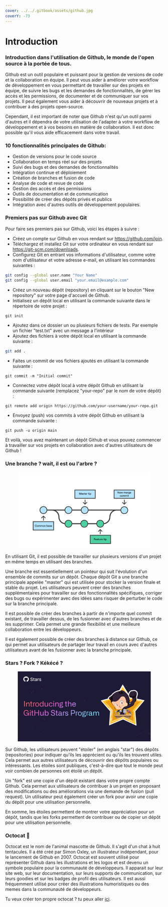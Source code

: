 ```yaml
---
cover: ../../.gitbook/assets/github.jpg
coverY: -73
---
```


# Introduction



### Introduction dans l'utilisation de Github, le monde de l'open source à la portée de tous.

Github est un outil populaire et puissant pour la gestion de versions de code et la collaboration en équipe. Il peut vous aider à améliorer votre workflow de développement en vous permettant de travailler sur des projets en équipe, de suivre les bugs et les demandes de fonctionnalités, de gérer les accès et les permissions, de documenter et de communiquer sur vos projets. Il peut également vous aider à découvrir de nouveaux projets et à contribuer à des projets open-source.

Cependant, il est important de noter que Github n'est qu'un outil parmi d'autres et il dépendra de votre utilisation de l'adapter à votre workflow de développement et à vos besoins en matière de collaboration. Il est donc possible qu'il vous aide efficacement dans votre travail.

### 10 fonctionnalités principales de Github:

* Gestion de versions pour le code source
* Collaboration en temps réel sur des projets
* Suivi des bugs et des demandes de fonctionnalités
* Intégration continue et déploiement
* Création de branches et fusion de code
* Analyse de code et revue de code
* Gestion des accès et des permissions
* Outils de documentation et de communication
* Possibilité de créer des dépôts privés et publics
* Intégration avec d'autres outils de développement populaires.

### Premiers pas sur Github avec Git

Pour faire ses premiers pas sur Github, voici les étapes à suivre :

* Créez un compte sur Github en vous rendant sur https://github.com/join.
* Téléchargez et installez Git sur votre ordinateur en vous rendant sur https://git-scm.com/downloads.
* Configurez Git en entrant vos informations d'utilisateur, comme votre nom d'utilisateur et votre adresse e-mail, en utilisant les commandes suivantes :

```bash
git config --global user.name "Your Name"
git config --global user.email "your.email@example.com"
```

* Créez un nouveau dépôt (repository) en cliquant sur le bouton "New repository" sur votre page d'accueil de Github.
* Initialisez un dépôt local en utilisant la commande suivante dans le répertoire de votre projet :

```
git init
```

* Ajoutez dans ce dossier un ou plusieurs fichiers de tests. Par exemple un fichier "test.txt" avec un message a l'intérieur
* Ajoutez des fichiers à votre dépôt local en utilisant la commande suivante :

```bash
git add .
```

* Faites un commit de vos fichiers ajoutés en utilisant la commande suivante :

```
git commit -m "Initial commit"
```

* Connectez votre dépôt local à votre dépôt Github en utilisant la commande suivante (remplacez "your-repo" par le nom de votre dépôt) :

```
git remote add origin https://github.com/your-username/your-repo.git
```

* Envoyez (push) vos commits à votre dépôt Github en utilisant la commande suivante :

```
git push -u origin main
```

Et voilà, vous avez maintenant un dépôt Github et vous pouvez commencer à travailler sur vos projets en collaboration avec d'autres utilisateurs de Github !

### Une branche ? wait, il est ou l'arbre ?

<figure><img src="../../.gitbook/assets/branch.png" alt=""><figcaption></figcaption></figure>

En utilisant Git, il est possible de travailler sur plusieurs versions d'un projet en même temps en utilisant des branches.

Une branche est essentiellement un pointeur qui suit l'évolution d'un ensemble de commits sur un dépôt. Chaque dépôt Git a une branche principale appelée "master" qui est utilisée pour stocker la version finale et stable du projet. Les utilisateurs peuvent créer des branches supplémentaires pour travailler sur des fonctionnalités spécifiques, corriger des bugs ou expérimenter avec des idées sans risquer de perturber le code sur la branche principale.

Il est possible de créer des branches à partir de n'importe quel commit existant, de travailler dessus, de les fusionner avec d'autres branches et de les supprimer. Cela permet une grande flexibilité et une meilleure collaboration entre les développeurs.

Il est également possible de créer des branches à distance sur Github, ce qui permet aux utilisateurs de partager leur travail en cours avec d'autres utilisateurs avant de les fusionner avec la branche principale.

### Stars ? Fork ? Kékécé ?

<figure><img src="../../.gitbook/assets/stars.webp" alt=""><figcaption></figcaption></figure>

Sur Github, les utilisateurs peuvent "étoiler" (en anglais "star") des dépôts (repositories) pour indiquer qu'ils les apprécient ou qu'ils les trouvent utiles. Cela permet aux autres utilisateurs de découvrir des dépôts populaires ou intéressants. Les étoiles sont publiques, c'est-à-dire que tout le monde peut voir combien de personnes ont étoilé un dépôt.

Un "fork" est une copie d'un dépôt existant dans votre propre compte Github. Cela permet aux utilisateurs de contribuer à un projet en proposant des modifications ou des améliorations via une demande de fusion (pull request). Un utilisateur peut également créer un fork pour avoir une copie du dépôt pour une utilisation personnelle.

En somme, les étoiles permettent de montrer votre appréciation pour un dépôt, tandis que les forks permettent de contribuer ou de copier un dépôt pour une utilisation personnelle.

### Octocat 🐙

Octocat est le nom de l'animal mascotte de Github. Il s'agit d'un chat à huit tentacules. Il a été créé par Simon Oxley, un illustrateur indépendant, pour le lancement de Github en 2007. Octocat est souvent utilisé pour représenter Github dans les illustrations et les logos et est devenu un symbole populaire pour la communauté de développeurs. Il apparait sur leur site web, sur leur documentation, sur leurs supports de communication, sur leurs goodies et sur les badges de profil des utilisateurs. Il est aussi fréquemment utilisé pour créer des illustrations humoristiques ou des memes dans la communauté de développeurs.

Tu veux créer ton propre octocat ? tu peux aller [ici](https://myoctocat.com/).
